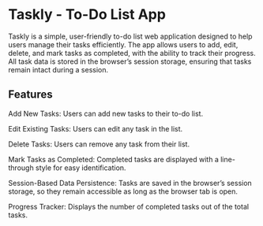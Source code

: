 # Taskly - To-Do List App

Taskly is a simple, user-friendly to-do list web application designed to help users manage their tasks efficiently. The app allows users to add, edit, delete, and mark tasks as completed, with the ability to track their progress. All task data is stored in the browser’s session storage, ensuring that tasks remain intact during a session.

## Features

Add New Tasks: Users can add new tasks to their to-do list.

Edit Existing Tasks: Users can edit any task in the list.

Delete Tasks: Users can remove any task from their list.

Mark Tasks as Completed: Completed tasks are displayed with a line-through style for easy identification.

Session-Based Data Persistence: Tasks are saved in the browser’s session storage, so they remain accessible as long as the browser tab is open.

Progress Tracker: Displays the number of completed tasks out of the total tasks.
